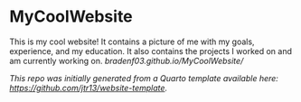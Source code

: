 # MyCoolWebsite

This is my cool website! It contains a picture of me with my goals, experience, and my education. It also contains the projects I worked on and am currently working on. *bradenf03.github.io/MyCoolWebsite/*

*This repo was initially generated from a Quarto template available here: https://github.com/jtr13/website-template.*



